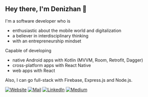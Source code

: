 ## Hey there, I'm Denizhan 👋

I'm a software developer who is
- enthusiastic about the mobile world and digitalization
- a believer in interdisciplinary thinking
- with an entrepreneurship mindset

Capable of developing 
- native Android apps with Kotlin (MVVM, Room, Retrofit, Dagger)
- cross-platform apps with React Native
- web apps with React

Also, I can go full-stack with Firebase, Express.js and Node.js.

[![Website](https://img.shields.io/badge/website-000000?style=flat-square&logo=About.me&logoColor=white)](https://devdalgic.github.io) [![Mail](https://img.shields.io/badge/Microsoft_Outlook-0078D4?style=flat-square&logo=microsoft-outlook&logoColor=white)](mailto:denizhandalgic@outlook.com) [![LinkedIn](https://img.shields.io/badge/LinkedIn-0077B5?style=flat-square&logo=linkedin&logoColor=white)](https://www.linkedin.com/in/denizhandalgic/) [![Medium](https://img.shields.io/badge/Medium-12100E?style=flat-square&logo=medium&logoColor=white)](https://denizhandalgic.medium.com)

